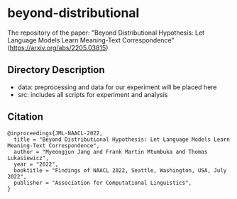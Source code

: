 # beyond-distributional
The repository of the paper:
"Beyond Distributional Hypothesis: Let Language Models Learn Meaning-Text Correspondence"(https://arxiv.org/abs/2205.03815)


## Directory Description
- data: preprocessing and data for our experiment will be placed here
- src: includes all scripts for experiment and analysis

## Citation
```
@inproceedings{JML-NAACL-2022,
  title = "Beyond Distributional Hypothesis: Let Language Models Learn Meaning-Text Correspondence",
  author = "Myeongjun Jang and Frank Martin Mtumbuka and Thomas Lukasiewicz",
  year = "2022",
  booktitle = "Findings of NAACL 2022, Seattle, Washington, USA, July 2022",
  publisher = "Association for Computational Linguistics",
}
```
